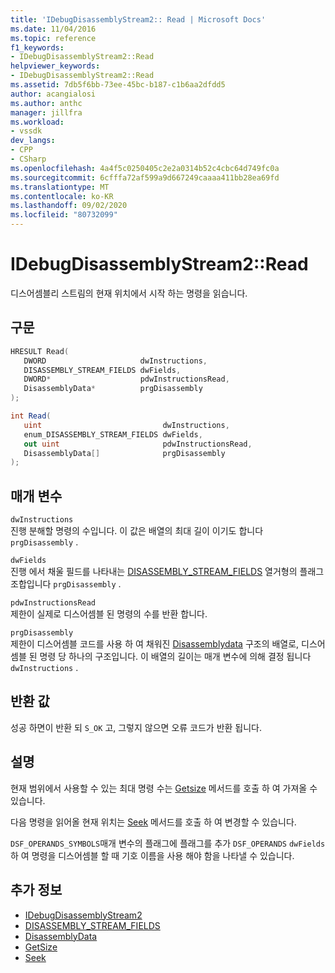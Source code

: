 ```yaml
---
title: 'IDebugDisassemblyStream2:: Read | Microsoft Docs'
ms.date: 11/04/2016
ms.topic: reference
f1_keywords:
- IDebugDisassemblyStream2::Read
helpviewer_keywords:
- IDebugDisassemblyStream2::Read
ms.assetid: 7db5f6bb-73ee-45bc-b187-c1b6aa2dfdd5
author: acangialosi
ms.author: anthc
manager: jillfra
ms.workload:
- vssdk
dev_langs:
- CPP
- CSharp
ms.openlocfilehash: 4a4f5c0250405c2e2a0314b52c4cbc64d749fc0a
ms.sourcegitcommit: 6cfffa72af599a9d667249caaaa411bb28ea69fd
ms.translationtype: MT
ms.contentlocale: ko-KR
ms.lasthandoff: 09/02/2020
ms.locfileid: "80732099"
---
```

# <a name="idebugdisassemblystream2read"></a>IDebugDisassemblyStream2::Read
디스어셈블리 스트림의 현재 위치에서 시작 하는 명령을 읽습니다.

## <a name="syntax"></a>구문

```cpp
HRESULT Read( 
   DWORD                     dwInstructions,
   DISASSEMBLY_STREAM_FIELDS dwFields,
   DWORD*                    pdwInstructionsRead,
   DisassemblyData*          prgDisassembly
);
```

```csharp
int Read( 
   uint                           dwInstructions,
   enum_DISASSEMBLY_STREAM_FIELDS dwFields,
   out uint                       pdwInstructionsRead,
   DisassemblyData[]              prgDisassembly
);
```

## <a name="parameters"></a>매개 변수
`dwInstructions`\
진행 분해할 명령의 수입니다. 이 값은 배열의 최대 길이 이기도 합니다 `prgDisassembly` .

`dwFields`\
진행 에서 채울 필드를 나타내는 [DISASSEMBLY_STREAM_FIELDS](../../../extensibility/debugger/reference/disassembly-stream-fields.md) 열거형의 플래그 조합입니다 `prgDisassembly` .

`pdwInstructionsRead`\
제한이 실제로 디스어셈블 된 명령의 수를 반환 합니다.

`prgDisassembly`\
제한이 디스어셈블 코드를 사용 하 여 채워진 [Disassemblydata](../../../extensibility/debugger/reference/disassemblydata.md) 구조의 배열로, 디스어셈블 된 명령 당 하나의 구조입니다. 이 배열의 길이는 매개 변수에 의해 결정 됩니다 `dwInstructions` .

## <a name="return-value"></a>반환 값
 성공 하면이 반환 되 `S_OK` 고, 그렇지 않으면 오류 코드가 반환 됩니다.

## <a name="remarks"></a>설명
 현재 범위에서 사용할 수 있는 최대 명령 수는 [Getsize](../../../extensibility/debugger/reference/idebugdisassemblystream2-getsize.md) 메서드를 호출 하 여 가져올 수 있습니다.

 다음 명령을 읽어올 현재 위치는 [Seek](../../../extensibility/debugger/reference/idebugdisassemblystream2-seek.md) 메서드를 호출 하 여 변경할 수 있습니다.

 `DSF_OPERANDS_SYMBOLS`매개 변수의 플래그에 플래그를 추가 `DSF_OPERANDS` `dwFields` 하 여 명령을 디스어셈블 할 때 기호 이름을 사용 해야 함을 나타낼 수 있습니다.

## <a name="see-also"></a>추가 정보
- [IDebugDisassemblyStream2](../../../extensibility/debugger/reference/idebugdisassemblystream2.md)
- [DISASSEMBLY_STREAM_FIELDS](../../../extensibility/debugger/reference/disassembly-stream-fields.md)
- [DisassemblyData](../../../extensibility/debugger/reference/disassemblydata.md)
- [GetSize](../../../extensibility/debugger/reference/idebugdisassemblystream2-getsize.md)
- [Seek](../../../extensibility/debugger/reference/idebugdisassemblystream2-seek.md)
